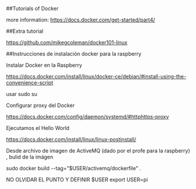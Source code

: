 ##Tutorials of Docker

more information:
https://docs.docker.com/get-started/part4/

##Extra tutorial

https://github.com/mikegcoleman/docker101-linux

##Instrucciones de instalación docker para la raspberry 

Instalar Docker en la Raspberry

https://docs.docker.com/install/linux/docker-ce/debian/#install-using-the-convenience-script

usar sudo su

Configurar proxy del Docker

https://docs.docker.com/config/daemon/systemd/#httphttps-proxy


Ejecutamos el Hello World

https://docs.docker.com/install/linux/linux-postinstall/

Desde archivo de imagen de ActiveMQ (dado por el profe para la raspberry) , bulid de la imágen

sudo docker build --tag="$USER/activemq/dockerfile" .

NO OLVIDAR EL PUNTO Y DEFINIR $USER
export USER=pi

